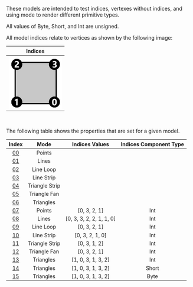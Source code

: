 These models are intended to test indices, vertexes without indices, and using mode to render different primitive types.  

All values of Byte, Short, and Int are unsigned.  

All model indices relate to vertices as shown by the following image:  

Indices | 
:---: | 
<img src="./Icon_Indices.png" height="144" width="144" align="middle"> |

<br>

The following table shows the properties that are set for a given model.  


Index | Mode | Indices Values | Indices Component Type
:---: | :---: | :---: | :---:
[00](./Mesh_Indices_00.gltf) | Points |   |  
[01](./Mesh_Indices_01.gltf) | Lines |   |  
[02](./Mesh_Indices_02.gltf) | Line Loop |   |  
[03](./Mesh_Indices_03.gltf) | Line Strip |   |  
[04](./Mesh_Indices_04.gltf) | Triangle Strip |   |  
[05](./Mesh_Indices_05.gltf) | Triangle Fan |   |  
[06](./Mesh_Indices_06.gltf) | Triangles |   |  
[07](./Mesh_Indices_07.gltf) | Points | [0, 3, 2, 1] | Int
[08](./Mesh_Indices_08.gltf) | Lines | [0, 3, 3, 2, 2, 1, 1, 0] | Int
[09](./Mesh_Indices_09.gltf) | Line Loop | [0, 3, 2, 1] | Int
[10](./Mesh_Indices_10.gltf) | Line Strip | [0, 3, 2, 1, 0] | Int
[11](./Mesh_Indices_11.gltf) | Triangle Strip | [0, 3, 1, 2] | Int
[12](./Mesh_Indices_12.gltf) | Triangle Fan | [0, 3, 2, 1] | Int
[13](./Mesh_Indices_13.gltf) | Triangles | [1, 0, 3, 1, 3, 2] | Int
[14](./Mesh_Indices_14.gltf) | Triangles | [1, 0, 3, 1, 3, 2] | Short
[15](./Mesh_Indices_15.gltf) | Triangles | [1, 0, 3, 1, 3, 2] | Byte
 
